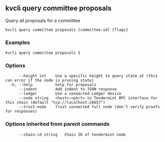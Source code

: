 <!--
title: proposals
-->
## kvcli query committee proposals

Query all proposals for a committee

```
kvcli query committee proposals [committee-id] [flags]
```

### Examples

```
kvcli query committee proposals 1
```

### Options

```
      --height int    Use a specific height to query state at (this can error if the node is pruning state)
  -h, --help          help for proposals
      --indent        Add indent to JSON response
      --ledger        Use a connected Ledger device
      --node string   <host>:<port> to Tendermint RPC interface for this chain (default "tcp://localhost:26657")
      --trust-node    Trust connected full node (don't verify proofs for responses)
```

### Options inherited from parent commands

```
      --chain-id string   Chain ID of tendermint node
```

